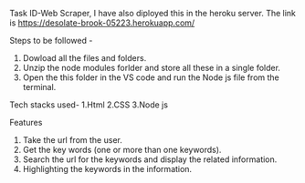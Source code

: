 Task ID-Web Scraper, 
I have also diployed this in the heroku server. The link is https://desolate-brook-05223.herokuapp.com/

Steps to be followed -
1. Dowload all the files and folders.
2. Unzip the node modules forlder and store all these in a single folder.
3. Open the this folder in the VS code and run the Node js file from the terminal.

Tech stacks used-
1.Html
2.CSS
3.Node js

Features
1. Take the url from the user.
2. Get the key words (one or more than one keywords).
3. Search the url for the keywords and display the related information.
4. Highlighting the keywords in the information.
